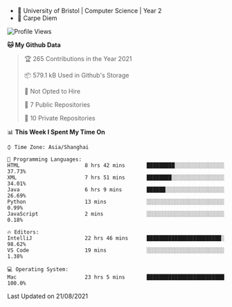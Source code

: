 - :school: University of Bristol | Computer Science | Year 2
- :musical_keyboard: Carpe Diem

<!--START_SECTION:waka-->
![Profile Views](http://img.shields.io/badge/Profile%20Views-6-blue)

**🐱 My Github Data** 

> 🏆 265 Contributions in the Year 2021
 > 
> 📦 579.1 kB Used in Github's Storage 
 > 
> 🚫 Not Opted to Hire
 > 
> 📜 7 Public Repositories 
 > 
> 🔑 10 Private Repositories  
 > 
📊 **This Week I Spent My Time On** 

```text
⌚︎ Time Zone: Asia/Shanghai

💬 Programming Languages: 
HTML                     8 hrs 42 mins       █████████░░░░░░░░░░░░░░░░   37.73% 
XML                      7 hrs 51 mins       ████████░░░░░░░░░░░░░░░░░   34.01% 
Java                     6 hrs 9 mins        ██████░░░░░░░░░░░░░░░░░░░   26.69% 
Python                   13 mins             ░░░░░░░░░░░░░░░░░░░░░░░░░   0.99% 
JavaScript               2 mins              ░░░░░░░░░░░░░░░░░░░░░░░░░   0.18%

🔥 Editors: 
IntelliJ                 22 hrs 46 mins      ████████████████████████░   98.62% 
VS Code                  19 mins             ░░░░░░░░░░░░░░░░░░░░░░░░░   1.38%

💻 Operating System: 
Mac                      23 hrs 5 mins       █████████████████████████   100.0%

```


 Last Updated on 21/08/2021
<!--END_SECTION:waka-->